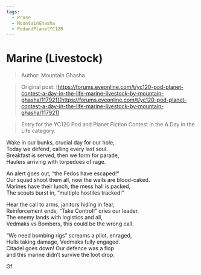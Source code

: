 ```yaml
---
tags:
  - Prose
  - MountainGhasha
  - PodandPlanetYC120
---
```


# Marine (Livestock)

> Author: Mountain Ghasha

> Original post: [https://forums.eveonline.com/t/yc120-pod-planet-contest-a-day-in-the-life-marine-livestock-by-mountain-ghasha/117921](https://forums.eveonline.com/t/yc120-pod-planet-contest-a-day-in-the-life-marine-livestock-by-mountain-ghasha/117921)

> Entry for the YC120 Pod and Planet Fiction Contest in the A Day in the Life category.


Wake in our bunks, crucial day for our hole,<br>
Today we defend, calling every last soul.<br>
Breakfast is served, then we form for parade,<br>
Haulers arriving with torpedoes of rage.<br>

An alert goes out, “the Fedos have escaped!”<br>
Our squad shoot them all, now the walls are blood-caked.<br>
Marines have their lunch, the mess hall is packed,<br>
The scouts burst in, “multiple hostiles tracked!”<br>

Hear the call to arms, janitors hiding in fear,<br>
Reinforcement ends, “Take Control!” cries our leader.<br>
The enemy lands with logistics and all,<br>
Vedmaks vs Bombers, this could be the wrong call.<br>

“We need bombing rigs” screams a pilot, enraged,<br>
Hulls taking damage, Vedmaks fully engaged.<br>
Citadel goes down! Our defence was a flop<br>
and this marine didn’t survive the loot drop.<br>

Gf